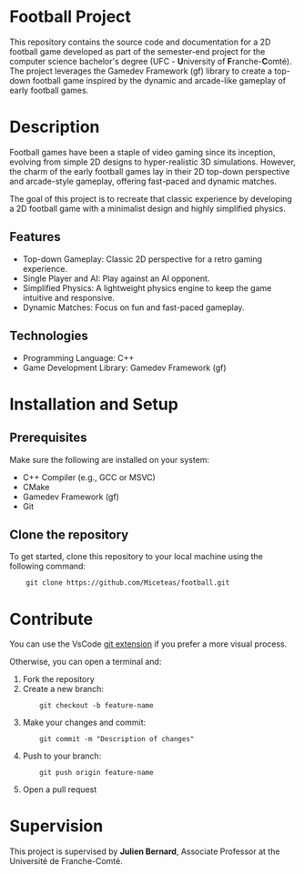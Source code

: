 # Football Project

This repository contains the source code and documentation for a 2D football game developed as part of the semester-end project for the computer science bachelor's degree (UFC - **U**niversity of **F**ranche-**C**omté). The project leverages the Gamedev Framework (gf) library to create a top-down football game inspired by the dynamic and arcade-like gameplay of early football games.

# Description

Football games have been a staple of video gaming since its inception, evolving from simple 2D designs to hyper-realistic 3D simulations. However, the charm of the early football games lay in their 2D top-down perspective and arcade-style gameplay, offering fast-paced and dynamic matches.

The goal of this project is to recreate that classic experience by developing a 2D football game with a minimalist design and highly simplified physics.

## Features

* Top-down Gameplay: Classic 2D perspective for a retro gaming experience.
* Single Player and AI: Play against an AI opponent.
* Simplified Physics: A lightweight physics engine to keep the game intuitive and responsive.
* Dynamic Matches: Focus on fun and fast-paced gameplay.

## Technologies

* Programming Language: C++
* Game Development Library: Gamedev Framework (gf)


# Installation and Setup

## Prerequisites

Make sure the following are installed on your system:

* C++ Compiler (e.g., GCC or MSVC)
* CMake
* Gamedev Framework (gf)
* Git

## Clone the repository

To get started, clone this repository to your local machine using the following command:

```
    git clone https://github.com/Miceteas/football.git 
```


# Contribute 

You can use the VsCode [git extension](https://marketplace.visualstudio.com/items?itemName=GitHub.vscode-pull-request-github) if you prefer a more visual process. 

Otherwise, you can open a terminal and: 

1. Fork the repository
2. Create a new branch:
    ```shell
        git checkout -b feature-name
    ```
3. Make your changes and commit:
    ```shell
        git commit -m "Description of changes"
    ```
4. Push to your branch:
    ```shell
        git push origin feature-name
    ```
5. Open a pull request


# Supervision
This project is supervised by **Julien Bernard**, Associate Professor at the Université de Franche-Comté.